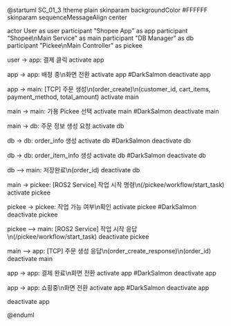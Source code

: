 @startuml SC_01_3
!theme plain
skinparam backgroundColor #FFFFFF
skinparam sequenceMessageAlign center

actor User as user
participant "Shopee App" as app
participant "Shopee\nMain Service" as main
participant "DB Manager" as db
participant "Pickee\nMain Controller" as pickee

user -> app: 결제 클릭
activate app

app -> app: 배정 중\n화면 전환
activate app #DarkSalmon
deactivate app

app -> main: [TCP] 주문 생성\n(order_create)\n(customer_id, cart_items, payment_method, total_amount)
activate main

main -> main: 가용 Pickee 선택
activate main #DarkSalmon
deactivate main

main -> db: 주문 정보 생성 요청
activate db

db -> db: order_info 생성
activate db #DarkSalmon
deactivate db

db -> db: order_item_info 생성
activate db #DarkSalmon
deactivate db

db --> main: 저장완료\n(order_id)
deactivate db

main -> pickee: [ROS2 Service] 작업 시작 명령\n(/pickee/workflow/start_task)
activate pickee

pickee -> pickee: 작업 가능 여부\n확인
activate pickee #DarkSalmon
deactivate pickee

pickee --> main: [ROS2 Service] 작업 시작 응답\n(/pickee/workflow/start_task)
deactivate pickee

main --> app: [TCP] 주문 생성 응답\n(order_create_response)\n(order_id)
deactivate main

app -> app: 결제 완료\n화면 전환
activate app #DarkSalmon
deactivate app

app -> app: 쇼핑중\n화면 전환
activate app #DarkSalmon
deactivate app

deactivate app

@enduml